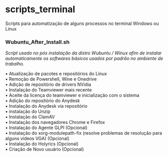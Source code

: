 # scripts_terminal
Scripts para automatização de alguns processos no terminal Windows ou Linux

### Wubuntu_After_Install.sh
*Script usado no pós instalação da distro Wubuntu / Winux afim de instalar automaticamente os softwares básicos usados por padrão no ambiente de trabalho.*

• Atualização de pacotes e repositórios do Linux  
• Remoção de Powershell, Wine e Onedrive  
• Adição de repositório de drivers NVidia  
• Instalação do Teamviewer mais recente  
• Aceite da licença do teamviewer e inicialização com o sistema  
• Adição do repositório do Anydesk  
• Instalação do Anydesk via repositório  
• instalação do Unzip  
• Instalação do ClamAV  
• Instalação dos navegadores Chrome e Firefox  
• Instalação do Agente GLPI (Opcional)  
• Instalação do xorg-modulepath-fix (resolve problemas de resolução para alguns videos VGA) (Opcional)  
• Instalação do Holyrics (Opcional)  
• Criação de Novo usuário (Opcional)  
